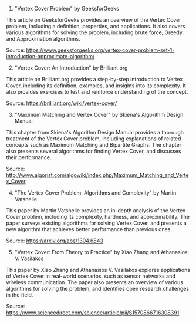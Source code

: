 

1. "Vertex Cover Problem" by GeeksforGeeks

This article on GeeksforGeeks provides an overview of the Vertex Cover problem, including a definition, properties, and applications. It also covers various algorithms for solving the problem, including brute force, Greedy, and Approximation algorithms.

Source: https://www.geeksforgeeks.org/vertex-cover-problem-set-1-introduction-approximate-algorithm/

2. "Vertex Cover: An Introduction" by Brilliant.org

This article on Brilliant.org provides a step-by-step introduction to Vertex Cover, including its definition, examples, and insights into its complexity. It also provides exercises to test and reinforce understanding of the concept.

Source: https://brilliant.org/wiki/vertex-cover/

3. "Maximum Matching and Vertex Cover" by Skiena's Algorithm Design Manual

This chapter from Skiena's Algorithm Design Manual provides a thorough treatment of the Vertex Cover problem, including explanations of related concepts such as Maximum Matching and Bipartite Graphs. The chapter also presents several algorithms for finding Vertex Cover, and discusses their performance.

Source: http://www.algorist.com/algowiki/index.php/Maximum_Matching_and_Vertex_Cover

4. "The Vertex Cover Problem: Algorithms and Complexity" by Martin Vatshelle

This paper by Martin Vatshelle provides an in-depth analysis of the Vertex Cover problem, including its complexity, hardness, and approximability. The paper surveys existing algorithms for solving Vertex Cover, and presents a new algorithm that achieves better performance than previous ones.

Source: https://arxiv.org/abs/1304.6843

5. "Vertex Cover: From Theory to Practice" by Xiao Zhang and Athanasios V. Vasilakos

This paper by Xiao Zhang and Athanasios V. Vasilakos explores applications of Vertex Cover in real-world scenarios, such as sensor networks and wireless communication. The paper also presents an overview of various algorithms for solving the problem, and identifies open research challenges in the field.

Source: https://www.sciencedirect.com/science/article/pii/S1570866716308391